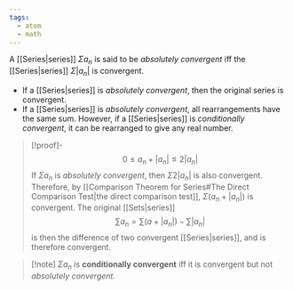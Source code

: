 ```yaml
---
tags:
  - atom
  - math
---
```

A [[Series|series]] $\Sigma a_{n}$ is said to be *absolutely convergent* iff the [[Series|series]] $\Sigma \left| a_{n} \right|$ is convergent. 
- If a [[Series|series]] is *absolutely convergent*, then the original series is convergent.
- If a [[Series|series]] is *absolutely convergent*, all rearrangements have the same sum. However, if a [[Series|series]] is *conditionally convergent*, it can be rearranged to give any real number.

> [!proof]-
> $$0\le a_{n} + \left| a_{n} \right| \le 2\left| a_{n} \right| $$
> If $\Sigma a_{n}$ is *absolutely convergent*, then $\Sigma 2| a_{n} |$ is also convergent. Therefore, by [[Comparison Theorem for Series#The Direct Comparison Test|the direct comparison test]], $\Sigma \left( a_{n} + \left| a_{n} \right| \right)$ is convergent. The original [[Sets|series]]
> $$\sum a_{n} = \sum \left( a+\left| a_{n} \right|  \right) - \sum \left| a_{n} \right| $$
> is then the difference of two convergent [[Series|series]], and is therefore convergent.

> [!note] $\Sigma a_{n}$ is **conditionally convergent** iff it is convergent but not *absolutely convergent.*